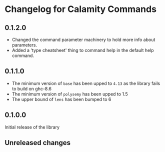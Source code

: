 # Changelog for Calamity Commands

## 0.1.2.0

+ Changed the command parameter machinery to hold more info about parameters.
+ Added a 'type cheatsheet' thing to command help in the default help command.

## 0.1.1.0

+ The minimum version of `base` has been upped to `4.13` as the library fails to
  build on ghc-8.6
+ The minimum version of `polysemy` has been upped to 1.5
+ The upper bound of `lens` has been bumped to 6

## 0.1.0.0

Initial release of the library

## Unreleased changes
